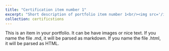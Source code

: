 ```yaml
---
title: "Certification item number 1"
excerpt: "Short description of portfolio item number 1<br/><img src='/images/500x300.png'>"
collection: certificstions
---
```


This is an item in your portfolio. It can be have images or nice text. If you name the file .md, it will be parsed as markdown. If you name the file .html, it will be parsed as HTML.
